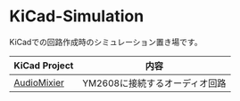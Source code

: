 # KiCad-Simulation

KiCadでの回路作成時のシミュレーション置き場です。

|KiCad Project|内容                      |
|-------------|--------------------------|
|[AudioMixier](./AudioMixer/README.md)|YM2608に接続するオーディオ回路|